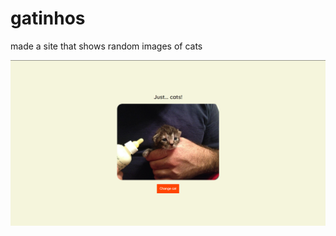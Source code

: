 # gatinhos
made a site that shows random images of cats

![imageExample](https://github.com/guimmachado/gatinhos/blob/main/example.png?raw=true)

